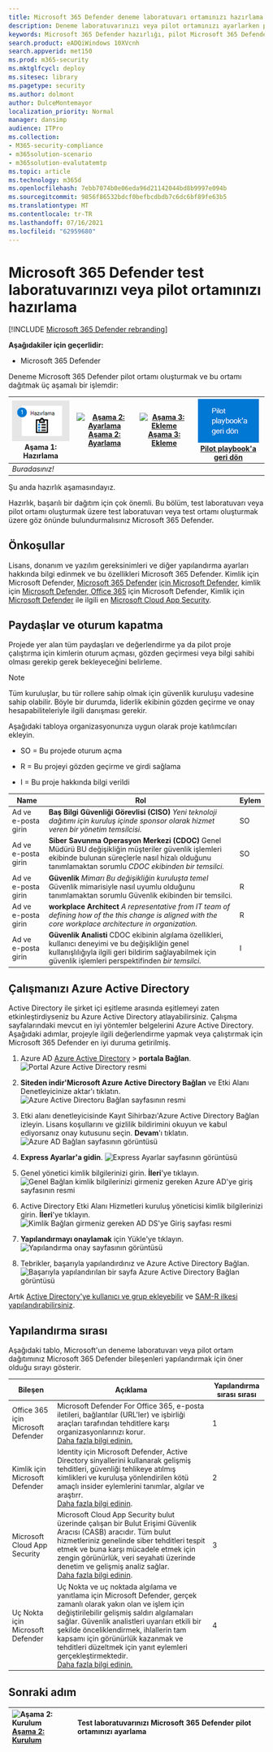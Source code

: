 ```yaml
---
title: Microsoft 365 Defender deneme laboratuvarı ortamınızı hazırlama
description: Deneme laboratuvarınızı veya pilot ortamınızı ayarlarken paydaş oturum açma, zaman çizelgeleri, ortamla ilgili dikkate alınacak noktalar ve benimseme Microsoft 365 Defender hazırlama
keywords: Microsoft 365 Defender hazırlığı, pilot Microsoft 365 Defender için hazırlık, pilot proje Microsoft 365 Defender hazırlamak için bir pilot çalışma Microsoft 365 Defender  proje, dağıtma, hazırlama, paydaş, zaman çizelgesi, ortam, uç nokta, sunucu, yönetim, benimseme
search.product: eADQiWindows 10XVcnh
search.appverid: met150
ms.prod: m365-security
ms.mktglfcycl: deploy
ms.sitesec: library
ms.pagetype: security
ms.author: dolmont
author: DulceMontemayor
localization_priority: Normal
manager: dansimp
audience: ITPro
ms.collection:
- M365-security-compliance
- m365solution-scenario
- m365solution-evalutatemtp
ms.topic: article
ms.technology: m365d
ms.openlocfilehash: 7ebb7074b0e06eda96d21142044bd8b9997e094b
ms.sourcegitcommit: 9856f86532bdcf0befbcdbdb7c6dc6bf89fe63b5
ms.translationtype: MT
ms.contentlocale: tr-TR
ms.lasthandoff: 07/16/2021
ms.locfileid: "62959680"
---
```

# <a name="prepare-your-microsoft-365-defender-trial-lab-or-pilot-environment"></a>Microsoft 365 Defender test laboratuvarınızı veya pilot ortamınızı hazırlama

[!INCLUDE [Microsoft 365 Defender rebranding](../includes/microsoft-defender.md)]


**Aşağıdakiler için geçerlidir:**
- Microsoft 365 Defender

Deneme Microsoft 365 Defender pilot ortamı oluşturmak ve bu ortamı dağıtmak üç aşamalı bir işlemdir:

|![Aşama 1: Hazırlama](../../media/phase-diagrams/prepare.png)<br/>Aşama 1: Hazırlama |[![Aşama 2: Ayarlama](../../media/phase-diagrams/setup.png)](setup-m365deval.md)<br/>[Aşama 2: Ayarlama](setup-m365deval.md) |[![Aşama 3: Ekleme](../../media/phase-diagrams/onboard.png)](config-m365d-eval.md)<br/>[Aşama 3: Ekleme](config-m365d-eval.md) | [![Pilot'a geri dön](../../media/phase-diagrams/backtopilot.png)](m365d-pilot.md)<br/>[Pilot playbook'a geri dön](m365d-pilot.md) |
|--|--|--|--|
|*Buradasınız!* | || |

Şu anda hazırlık aşamasındayız.


Hazırlık, başarılı bir dağıtım için çok önemli. Bu bölüm, test laboratuvarı veya pilot ortamı oluşturmak üzere test laboratuvarı veya test ortamı oluşturmak üzere göz önünde bulundurmalısınız Microsoft 365 Defender.

## <a name="prerequisites"></a>Önkoşullar
Lisans, donanım ve yazılım gereksinimleri ve diğer yapılandırma ayarları hakkında bilgi edinmek ve bu özellikleri Microsoft 365 Defender. Kimlik için Microsoft Defender, [Microsoft 365 Defender](/microsoft-365/security/defender/prerequisites) [için Microsoft Defender](/windows/security/threat-protection/microsoft-defender-atp/minimum-requirements), kimlik için [Microsoft Defender, Office 365](/office365/servicedescriptions/office-365-advanced-threat-protection-service-description) için Microsoft Defender, Kimlik için [Microsoft Defender](/azure-advanced-threat-protection/atp-prerequisites) ile ilgili en [Microsoft Cloud App Security](/azure-advanced-threat-protection/atp-prerequisites).

## <a name="stakeholders-and-sign-off"></a>Paydaşlar ve oturum kapatma
Projede yer alan tüm paydaşları ve değerlendirme ya da pilot proje çalıştırma için kimlerin oturum açması, gözden geçirmesi veya bilgi sahibi olması gerekip gerek bekleyeceğini belirleme.

>[!NOTE]
>Tüm kuruluşlar, bu tür rollere sahip olmak için güvenlik kuruluşu vadesine sahip olabilir. Böyle bir durumda, liderlik ekibinin gözden geçirme ve onay hesapabiliteleriyle ilgili danışması gerekir.

Aşağıdaki tabloya organizasyonunıza uygun olarak proje katılımcıları ekleyin.

-   SO = Bu projede oturum açma

-   R = Bu projeyi gözden geçirme ve girdi sağlama

-   I = Bu proje hakkında bilgi verildi

| Name                 | Rol                                                                                                                                                                                                          | Eylem |
|----------------------|---------------------------------------------------------------------------------------------------------------------------------------------------------------------------------------------------------------|--------|
| Ad ve e-posta girin | **Baş Bilgi Güvenliği Görevlisi (CISO)** *Yeni teknoloji dağıtımı için kuruluş içinde sponsor olarak hizmet veren bir yönetim temsilcisi.*                                                  | SO     |
| Ad ve e-posta girin | **Siber Savunma Operasyon Merkezi (CDOC)** Genel Müdürü BU değişikliğin müşteriler güvenlik işlemleri ekibinde bulunan süreçlerle nasıl hizalı olduğunu tanımlamaktan sorumlu *CDOC ekibinden bir temsilci.*       | SO     |
| Ad ve e-posta girin | **Güvenlik** *Mimarı Bu değişikliğin kuruluşta temel* Güvenlik mimarisiyle nasıl uyumlu olduğunu tanımlamaktan sorumlu Güvenlik ekibinden bir temsilci.                         | R      |
| Ad ve e-posta girin | **workplace Architect** *A representative from IT team of defining how of the this change is aligned with the core workplace architecture in organization.*                             | R      |
| Ad ve e-posta girin | **Güvenlik Analisti** CDOC ekibinin algılama özellikleri, kullanıcı deneyimi ve bu değişikliğin genel kullanışlılığıyla ilgili geri bildirim sağlayabilmek için güvenlik işlemleri perspektifinden *bir temsilci.* | I      |

## <a name="prepare-your-azure-active-directory"></a>Çalışmanızı Azure Active Directory
Active Directory ile şirket içi eşitleme arasında eşitlemeyi zaten etkinleştirdiyseniz bu Azure Active Directory atlayabilirsiniz. Çalışma sayfalarındaki mevcut en iyi yöntemler belgelerini Azure Active Directory. Aşağıdaki adımlar, projeyle ilgili değerlendirme yapmak veya çalıştırmak için Microsoft 365 Defender en iyi duruma getirilmiş.

1. Azure AD [Azure Active Directory](https://portal.azure.com/#blade/Microsoft_AAD_IAM/ActiveDirectoryMenuBlade) > **portala Bağlan**. 
![Portal Azure Active Directory resmi](../../media/mtp-eval-1.png) <br> 

2. **Siteden indir'Microsoft Azure Active Directory Bağlan** ve Etki Alanı Denetleyicinize aktar'ı tıklatın.
![Azure Active Directoru Bağlan sayfasının resmi](../../media/mtp-eval-2.png) <br>

3. Etki alanı denetleyicisinde Kayıt Sihirbazı'Azure Active Directory Bağlan izleyin. Lisans koşullarını ve gizlilik bildirimini okuyun ve kabul ediyorsanız onay kutusunu seçin. **Devam**'ı tıklatın.
![Azure AD Bağlan sayfasının görüntüsü](../../media/mtp-eval-3.png) <br>

4. **Express Ayarlar'a gidin**.
![Express Ayarlar sayfasının görüntüsü](../../media/mtp-eval-4.png) <br>

5. Genel yönetici kimlik bilgilerinizi girin. **İleri**'ye tıklayın.
![Genel Bağlan kimlik bilgilerinizi girmeniz gereken Azure AD'ye giriş sayfasının resmi](../../media/mtp-eval-5.png) <br>

6. Active Directory Etki Alanı Hizmetleri kuruluş yöneticisi kimlik bilgilerinizi girin. **İleri**'ye tıklayın.
![Kimlik Bağlan girmeniz gereken AD DS'ye Giriş sayfası resmi](../../media/mtp-eval-6.png) <br>

7. **Yapılandırmayı onaylamak** için Yükle'ye tıklayın.
![Yapılandırma onay sayfasının görüntüsü](../../media/mtp-eval-7.png) <br>

8. Tebrikler, başarıyla yapılandırdınız ve Azure Active Directory Bağlan.
![Başarıyla yapılandırılan bir sayfa Azure Active Directory Bağlan görüntüsü](../../media/mtp-eval-8.png) <br>

Artık [Active Directory'ye kullanıcı ve grup ekleyebilir](/azure-advanced-threat-protection/atp-playbook-setup-lab#bkmk_hydrate) ve [SAM-R ilkesi yapılandırabilirsiniz](/azure-advanced-threat-protection/atp-playbook-setup-lab#configure-sam-r-capabilities-from-contosodc).  


## <a name="configuration-order"></a>Yapılandırma sırası
Aşağıdaki tablo, Microsoft'un deneme laboratuvarı veya pilot ortam dağıtımınız Microsoft 365 Defender bileşenleri yapılandırmak için öner olduğu sırayı gösterir.

| Bileşen                               | Açıklama                                                                                                                                                                                                                                                                                                                                                                                                                                                                                                                                                                                                                                                                                              | Yapılandırma sırası sırası |
|-----------------------------------------|----------------------------------------------------------------------------------------------------------------------------------------------------------------------------------------------------------------------------------------------------------------------------------------------------------------------------------------------------------------------------------------------------------------------------------------------------------------------------------------------------------------------------------------------------------------------------------------------------------------------------------------------------------------------------------------------------------|---------------------|
|Office 365 için Microsoft Defender|Microsoft Defender For Office 365, e-posta iletileri, bağlantılar (URL'ler) ve işbirliği araçları tarafından tehditlere karşı organizasyonlarınızı korur. <br> [Daha fazla bilgi edinin.](/microsoft-365/security/office-365-security/defender-for-office-365)                                                                                                                                                                                                                                             | 1                   |
|Kimlik için Microsoft Defender|Identity için Microsoft Defender, Active Directory sinyallerini kullanarak gelişmiş tehditleri, güvenliği tehlikeye atılmış kimlikleri ve kuruluşa yönlendirilen kötü amaçlı insider eylemlerini tanımlar, algılar ve araştırr. <br> [Daha fazla bilgi edinin](/azure-advanced-threat-protection/).| 2 |
|Microsoft Cloud App Security| Microsoft Cloud App Security bulut üzerinde çalışan bir Bulut Erişimi Güvenlik Aracısı (CASB) aracıdır. Tüm bulut hizmetleriniz genelinde siber tehditleri tespit etmek ve buna karşı mücadele etmek için zengin görünürlük, veri seyahati üzerinde denetim ve gelişmiş analiz sağlar. <br> [Daha fazla bilgi edinin](/cloud-app-security/).                                                                                                                                                                                                                                                                                                                                                                       |3                   |
|Uç Nokta için Microsoft Defender | Uç Nokta ve uç noktada algılama ve yanıtlama için Microsoft Defender, gerçek zamanlı olarak yakın olan ve işlem için değiştirilebilir gelişmiş saldırı algılamaları sağlar. Güvenlik analistleri uyarıları etkili bir şekilde önceliklendirmek, ihlallerin tam kapsamı için görünürlük kazanmak ve tehditleri düzeltmek için yanıt eylemleri gerçekleştirmektedir. <br> [Daha fazla bilgi edinin.](/windows/security/threat-protection/microsoft-defender-atp/microsoft-defender-advanced-threat-protection)                                     |4                   |                                                                                                                                                                                                                                    

## <a name="next-step"></a>Sonraki adım
|![Aşama 2: Kurulum](../../media/setup.png) <br>[Aşama 2: Kurulum](setup-m365deval.md) | Test laboratuvarınızı Microsoft 365 Defender pilot ortamınızı ayarlama
|:-------|:-----|
